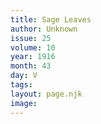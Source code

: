 ```yaml
---
title: Sage Leaves
author: Unknown
issue: 25
volume: 10
year: 1916
month: 43
day: V
tags:
layout: page.njk
image:
---
```


